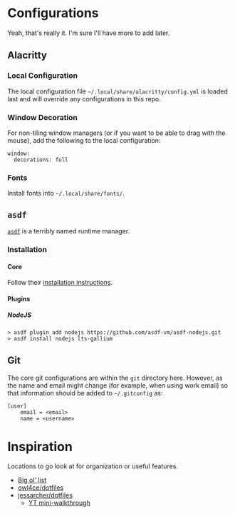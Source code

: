 # Configurations

Yeah, that's really it. I'm sure I'll have more to add later.

## Alacritty

### Local Configuration

The local configuration file `~/.local/share/alacritty/config.yml` is loaded
last and will override any configurations in this repo.

### Window Decoration

For non-tiling window managers (or if you want to be able to drag with the
mouse), add the following to the local configuration:

```
window:
  decorations: full
```

### Fonts

Install fonts into `~/.local/share/fonts/`.

## `asdf`

[`asdf`](https://asdf-vm.com/) is a terribly named runtime manager.

### Installation

#### Core

Follow their [installation
instructions](https://asdf-vm.com/guide/getting-started.html#_3-install-asdf).

#### Plugins

##### NodeJS

```
> asdf plugin add nodejs https://github.com/asdf-vm/asdf-nodejs.git
> asdf install nodejs lts-gallium
```

## Git

The core git configurations are within the `git` directory here. However, as
the name and email might change (for example, when using work email) so that
information should be added to `~/.gitconfig` as:

```
[user]
    email = <email>
    name = <username>
```

# Inspiration

Locations to go look at for organization or useful features.

* [Big ol' list](https://dotfiles.github.io/inspiration/)
* [owl4ce/dotfiles](https://github.com/owl4ce/dotfiles)
* [jessarcher/dotfiles](https://github.com/owl4ce/dotfiles)
  * [YT mini-walkthrough](https://www.youtube.com/watch?v=434tljD-5C8)
